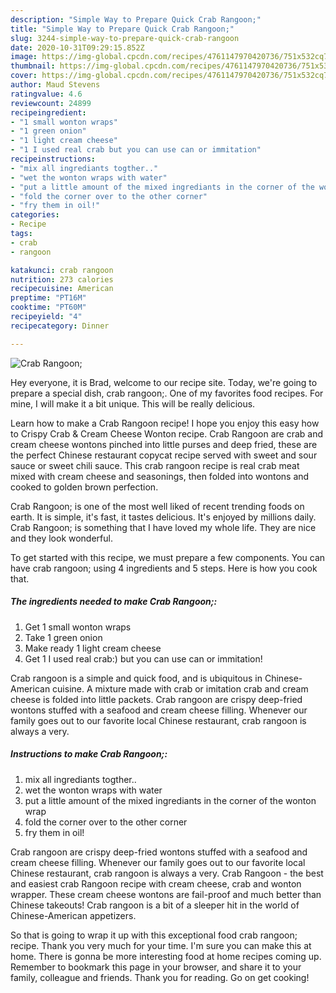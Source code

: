 ```yaml
---
description: "Simple Way to Prepare Quick Crab Rangoon;"
title: "Simple Way to Prepare Quick Crab Rangoon;"
slug: 3244-simple-way-to-prepare-quick-crab-rangoon
date: 2020-10-31T09:29:15.852Z
image: https://img-global.cpcdn.com/recipes/4761147970420736/751x532cq70/crab-rangoon-recipe-main-photo.jpg
thumbnail: https://img-global.cpcdn.com/recipes/4761147970420736/751x532cq70/crab-rangoon-recipe-main-photo.jpg
cover: https://img-global.cpcdn.com/recipes/4761147970420736/751x532cq70/crab-rangoon-recipe-main-photo.jpg
author: Maud Stevens
ratingvalue: 4.6
reviewcount: 24899
recipeingredient:
- "1 small wonton wraps"
- "1 green onion"
- "1 light cream cheese"
- "1 I used real crab but you can use can or immitation"
recipeinstructions:
- "mix all ingrediants togther.."
- "wet the wonton wraps with water"
- "put a little amount of the mixed ingrediants in the corner of the wonton wrap"
- "fold the corner over to the other corner"
- "fry them in oil!"
categories:
- Recipe
tags:
- crab
- rangoon

katakunci: crab rangoon 
nutrition: 273 calories
recipecuisine: American
preptime: "PT16M"
cooktime: "PT60M"
recipeyield: "4"
recipecategory: Dinner

---
```



![Crab Rangoon;](https://img-global.cpcdn.com/recipes/4761147970420736/751x532cq70/crab-rangoon-recipe-main-photo.jpg)

Hey everyone, it is Brad, welcome to our recipe site. Today, we're going to prepare a special dish, crab rangoon;. One of my favorites food recipes. For mine, I will make it a bit unique. This will be really delicious.

Learn how to make a Crab Rangoon recipe! I hope you enjoy this easy how to Crispy Crab &amp; Cream Cheese Wonton recipe. Crab Rangoon are crab and cream cheese wontons pinched into little purses and deep fried, these are the perfect Chinese restaurant copycat recipe served with sweet and sour sauce or sweet chili sauce. This crab rangoon recipe is real crab meat mixed with cream cheese and seasonings, then folded into wontons and cooked to golden brown perfection.

Crab Rangoon; is one of the most well liked of recent trending foods on earth. It is simple, it's fast, it tastes delicious. It's enjoyed by millions daily. Crab Rangoon; is something that I have loved my whole life. They are nice and they look wonderful.


To get started with this recipe, we must prepare a few components. You can have crab rangoon; using 4 ingredients and 5 steps. Here is how you cook that.

<!--inarticleads1-->

##### The ingredients needed to make Crab Rangoon;:

1. Get 1 small wonton wraps
1. Take 1 green onion
1. Make ready 1 light cream cheese
1. Get 1 I used real crab:) but you can use can or immitation!


Crab rangoon is a simple and quick food, and is ubiquitous in Chinese-American cuisine. A mixture made with crab or imitation crab and cream cheese is folded into little packets. Crab rangoon are crispy deep-fried wontons stuffed with a seafood and cream cheese filling. Whenever our family goes out to our favorite local Chinese restaurant, crab rangoon is always a very. 

<!--inarticleads2-->

##### Instructions to make Crab Rangoon;:

1. mix all ingrediants togther..
1. wet the wonton wraps with water
1. put a little amount of the mixed ingrediants in the corner of the wonton wrap
1. fold the corner over to the other corner
1. fry them in oil!


Crab rangoon are crispy deep-fried wontons stuffed with a seafood and cream cheese filling. Whenever our family goes out to our favorite local Chinese restaurant, crab rangoon is always a very. Crab Rangoon - the best and easiest crab Rangoon recipe with cream cheese, crab and wonton wrapper. These cream cheese wontons are fail-proof and much better than Chinese takeouts! Crab rangoon is a bit of a sleeper hit in the world of Chinese-American appetizers. 

So that is going to wrap it up with this exceptional food crab rangoon; recipe. Thank you very much for your time. I'm sure you can make this at home. There is gonna be more interesting food at home recipes coming up. Remember to bookmark this page in your browser, and share it to your family, colleague and friends. Thank you for reading. Go on get cooking!

